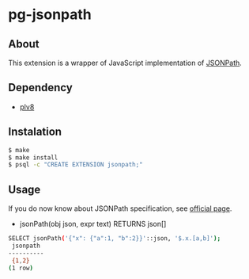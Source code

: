 # pg-jsonpath

## About

This extension is a wrapper of JavaScript implementation of [JSONPath](http://goessner.net/articles/JsonPath/).

## Dependency

* [plv8](http://code.google.com/p/plv8js/wiki/PLV8)

## Instalation

```sh
$ make
$ make install
$ psql -c "CREATE EXTENSION jsonpath;"
```

## Usage

If you do now know about JSONPath specification, see [official page](http://goessner.net/articles/JsonPath/).

* jsonPath(obj json, expr text) RETURNS json[]

```sh
SELECT jsonPath('{"x": {"a":1, "b":2}}'::json, '$.x.[a,b]');
 jsonpath 
----------
 {1,2}
(1 row)
```
